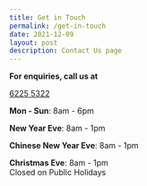 ```yaml
---
title: Get in Touch
permalink: /get-in-touch
date: 2021-12-09
layout: post
description: Contact Us page
---
```

**For enquiries, call us at**

<a href="tel:62255322"><u>6225 5322</u></a>

<p>
<b>Mon - Sun</b>:&nbsp;8am - 6pm<br></p><p class="margin--top--none">
<b>New Year Eve</b>:&nbsp;8am - 1pm<br></p><p class="margin--top--none">
<b>Chinese New Year Eve</b>:&nbsp;8am - 1pm<br></p><p class="margin--top--none">
<b>Christmas Eve</b>:&nbsp;8am - 1pm<br>Closed on Public Holidays</p>